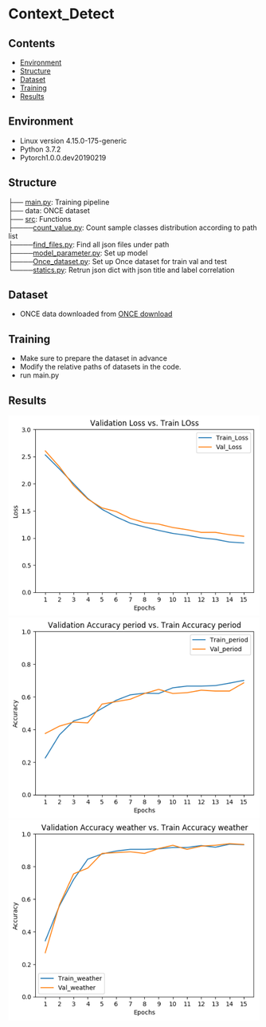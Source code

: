 # Context_Detect

## Contents  
- [Environment](#Environment)  
- [Structure](#Structure)  
- [Dataset](#Dataset)   
- [Training](#Training)
- [Results](#Results) 


## Environment
* Linux version 4.15.0-175-generic
* Python 3.7.2  
* Pytorch1.0.0.dev20190219

## Structure

  ├── [main.py](./main.py): Training pipeline   
  ├── data: ONCE dataset  
  ├── [src](./src): Functions   
  ├────[count_value.py](./src/count_value.py): Count sample classes distribution according to path list    
  ├────[find_files.py](./src/find_files.py): Find all json files under path     
  ├────[model_parameter.py](./src/model_parameter.py): Set up model   
  ├────[Once_dataset.py](./src/Once_dataset.py): Set up Once dataset for train val and test   
  └────[statics.py](./src/statics.py): Retrun json dict with json title and label correlation   

## Dataset
* ONCE data downloaded from [ONCE download](https://once-for-auto-driving.github.io/download.html)

## Training
* Make sure to prepare the dataset in advance
* Modify the relative paths of datasets in the code.
* run main.py


## Results
![Figure_1](./Results/Loss.png)
![Figure_2](./Results/Period_acc.png)
![Figure_2](./Results/Weather_acc.png)
